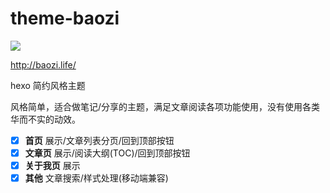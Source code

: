 # theme-baozi

![](https://raw.githubusercontent.com/zzyxka/images/main/favoicn.ico)

http://baozi.life/

hexo 简约风格主题

风格简单，适合做笔记/分享的主题，满足文章阅读各项功能使用，没有使用各类华而不实的动效。

- [x] **首页** 展示/文章列表分页/回到顶部按钮
- [x] **文章页** 展示/阅读大纲(TOC)/回到顶部按钮
- [x] **关于我页** 展示
- [x] **其他** 文章搜索/样式处理(移动端兼容)